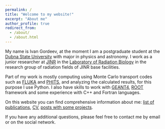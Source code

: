 ```yaml
---
permalink: /
title: "Welcome to my website!"
excerpt: "About me"
author_profile: true
redirect_from: 
  - /about/
  - /about.html
---
```


My name is Ivan Gordeev, at the moment I am a postgraduate student at the [Dubna State
University](https://int.uni-dubna.ru/) with major in physics and astronomy.
I work as a junior researcher at [JINR](http://www.jinr.ru/main-en/)
in the [Laboratory of Radiation Biology](http://lrb.jinr.ru/index.php/en/) in
the research group of radiation fields of JINR base facilities.

Part of my work is mostly computing using Monte Carlo transport codes such as [FLUKA](https://fluka.cern/home)
and [PHITS](https://phits.jaea.go.jp/), and analyzing the calculated results,
for this purpose I use Python. I also have skills to work with
[GEANT4](https://geant4.web.cern.ch/node/1), [ROOT](https://root.cern/) framework
and some experience with C++ and Fortran languages.

On this website you can find comprehensive information about me:
[list of publications](https://gordonice.github.io/publications/),
[CV](https://gordonice.github.io/cv/), [posts with some projects](https://gordonice.github.io/posts/).

If you have any additional questions, please feel free to contact me by email
or on the social network. 
